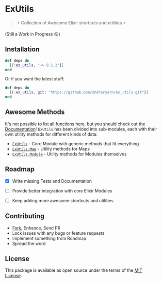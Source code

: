ExUtils
=======

> :zap: Collection of Awesome Elixir shortcuts and utilities :zap:

(Still a Work in Progress :stuck_out_tongue:)



## Installation

```elixir
def deps do
  [{:ex_utils, "~> 0.1.2"}]
end
```

Or if you want the latest stuff:

```elixir
def deps do
  [{:ex_utils, git: "https://github.com/sheharyarn/ex_utils.git"}]
end
```



## Awesome Methods

It's not possible to list all functions here, but you should check out the
[Documentation][docs]! `ExUtils` has been divided into sub-modules, each
with their own utility methods for different kinds of data:

 - [`ExUtils`][docs] - Core Module with generic methods that fit everything
 - [`ExUtils.Map`][docs-map] - Utility methods for Maps
 - [`ExUtils.Module`][docs-module] - Utility methods for Modules themselves



## Roadmap

 - [x] Write missing Tests and Documentation
 - [ ] Provide better integration with core Elixir Modules
 - [ ] Keep adding more awesome shortcuts and utilities



## Contributing

 - [Fork][github-fork], Enhance, Send PR
 - Lock issues with any bugs or feature requests
 - Implement something from Roadmap
 - Spread the word



## License

This package is available as open source under the terms of the [MIT License][license].



  [license]:          http://opensource.org/licenses/MIT
  [github-fork]:      https://github.com/sheharyarn/ex_utils/fork

  [hexpm]:            https://hex.pm/packages/ex_utils
  [docs]:             https://hexdocs.pm/ex_utils/ExUtils.html
  [docs-map]:         https://hexdocs.pm/ex_utils/ExUtils.Map.html
  [docs-module]:      https://hexdocs.pm/ex_utils/ExUtils.Module.html

